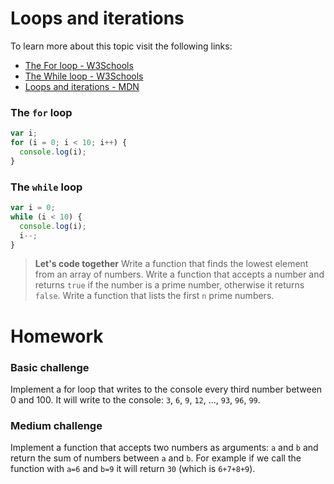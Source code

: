 # Loops and iterations

To learn more about this topic visit the following links:

- [The For loop - W3Schools](https://www.w3schools.com/js/js_loop_for.asp)
- [The While loop - W3Schools](https://www.w3schools.com/js/js_loop_while.asp)
- [Loops and iterations - MDN](https://developer.mozilla.org/en-US/docs/Web/JavaScript/Guide/Loops_and_iteration)

### The `for` loop

```js
var i;
for (i = 0; i < 10; i++) {
  console.log(i);
}
```

### The `while` loop

```js
var i = 0;
while (i < 10) {
  console.log(i);
  i--;
}
```

> **Let's code together**
> Write a function that finds the lowest element from an array of numbers.
> Write a function that accepts a number and returns `true` if the number is a prime number, otherwise it returns `false`.
> Write a function that lists the first `n` prime numbers.

# Homework

### Basic challenge

Implement a for loop that writes to the console every third number between 0 and 100.
It will write to the console: `3`, `6`, `9`, `12`, ..., `93`, `96`, `99`.

### Medium challenge

Implement a function that accepts two numbers as arguments: `a` and `b` and return the sum of numbers between `a` and `b`.
For example if we call the function with `a=6` and `b=9` it will return `30` (which is `6+7+8+9`).
